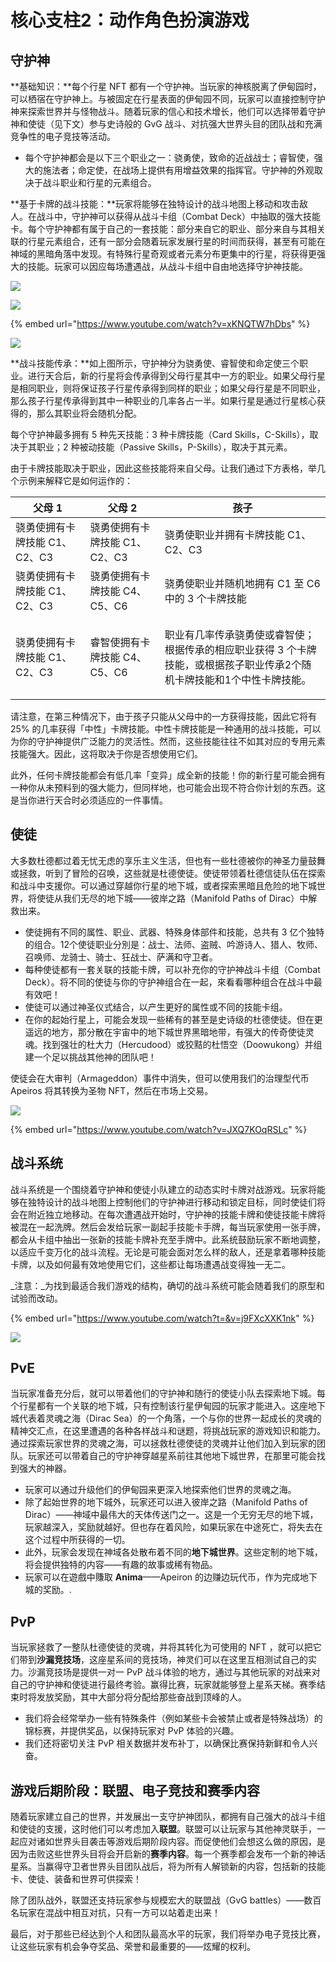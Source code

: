 # 核心支柱2：动作角色扮演游戏

## 守护神&#x20;

**基础知识：**每个行星 NFT 都有一个守护神。当玩家的神核脱离了伊甸园时，可以栖宿在守护神上。与被固定在行星表面的伊甸园不同，玩家可以直接控制守护神来探索世界并与怪物战斗。随着玩家的信心和技术增长，他们可以选择带着守护神和使徒（见下文）参与史诗般的 GvG 战斗、对抗强大世界头目的团队战和充满竞争性的电子竞技等活动。

* 每个守护神都会是以下三个职业之一：骁勇使，致命的近战战士；睿智使，强大的施法者；命定使，在战场上提供有用增益效果的指挥官。守护神的外观取决于战斗职业和行星的元素组合。

**基于卡牌的战斗技能：**玩家将能够在独特设计的战斗地图上移动和攻击敌人。在战斗中，守护神可以获得从战斗卡组（Combat Deck）中抽取的强大技能卡。每个守护神都有属于自己的一套技能：部分来自它的职业、部分来自与其相关联的行星元素组合，还有一部分会随着玩家发展行星的时间而获得，甚至有可能在神域的黑暗角落中发现。有特殊行星奇观或者元素分布更集中的行星，将获得更强大的技能。玩家可以因应每场遭遇战，从战斗卡组中自由地选择守护神技能。&#x20;

![](https://lh4.googleusercontent.com/ibZ\_r3u\_vTNQJyNFkiQodfgEqBMvzsmq8hKeErCZlY5CQTYFwv8JjmLXGKHuEnoR5yIBbqZS6XQ0enMKPJzCAr-8aEqGRdjm8Rkw-cyzB4RS3-bd-ISLQVAqZjKzruwhfnJts9ta)

![](https://lh4.googleusercontent.com/8T-3VP86KV6VE0i0MbxCf4X9sY9qyr5nCxtSKRZHQE5BEj-3wNAGOYfyQhUuFON\_HAkRvfw16J\_w9eKImXx4VlJwPUKIn1zwpL4Tx1RwPSQFDg\_bDiTsB\_pysSGvVO9NlTC28de5)

{% embed url="https://www.youtube.com/watch?v=xKNQTW7hDbs" %}

![](<../../../.gitbook/assets/avatar\_class\_sc (1).png>)

**战斗技能传承：**如上图所示，守护神分为骁勇使、睿智使和命定使三个职业。进行天合后，新的行星将会传承得到父母行星其中一方的职业。如果父母行星是相同职业，则将保证孩子行星传承得到同样的职业；如果父母行星是不同职业，那么孩子行星传承得到其中一种职业的几率各占一半。如果行星是通过行星核心获得的，那么其职业将会随机分配。

每个守护神最多拥有 5 种先天技能：3 种卡牌技能（Card Skills，C-Skills），取决于其职业；2 种被动技能（Passive Skills，P-Skills），取决于其元素。

由于卡牌技能取决于职业，因此这些技能将来自父母。让我们通过下方表格，举几个示例来解释它是如何运作的：

| 父母 1               | 父母 2               | 孩子                                                                        |
| ------------------ | ------------------ | ------------------------------------------------------------------------- |
| 骁勇使拥有卡牌技能 C1、C2、C3 | 骁勇使拥有卡牌技能 C1、C2、C3 | 骁勇使职业并拥有卡牌技能 C1、C2、C3                                                     |
| 骁勇使拥有卡牌技能 C1、C2、C3 | 骁勇使拥有卡牌技能 C4、C5、C6 | 骁勇使职业并随机地拥有 C1 至 C6 中的 3 个卡牌技能                                            |
| 骁勇使拥有卡牌技能 C1、C2、C3 | 睿智使拥有卡牌技能 C4、C5、C6 | <p>职业有几率传承骁勇使或睿智使；<br>根据传承的相应职业获得 3 个卡牌技能，或根据孩子职业传承2个随机卡牌技能和1个中性卡牌技能。</p> |

请注意，在第三种情况下，由于孩子只能从父母中的一方获得技能，因此它将有 25% 的几率获得「中性」卡牌技能。中性卡牌技能是一种通用的战斗技能，可以为你的守护神提供广泛能力的灵活性。然而，这些技能往往不如其对应的专用元素技能强大。因此，这将取决于你是否想使用它们。

此外，任何卡牌技能都会有低几率「变异」成全新的技能！你的新行星可能会拥有一种你从未预料到的强大能力，但同样地，也可能会出现不符合你计划的东西。这是当你进行天合时必须适应的一件事情。

## 使徒

大多数杜德都过着无忧无虑的享乐主义生活，但也有一些杜德被你的神圣力量鼓舞或拯救，听到了冒险的召唤，这些就是杜德使徒。使徒带领着杜德信徒队伍在探索和战斗中支援你。可以通过穿越你行星的地下城，或者探索黑暗且危险的地下城世界，将使徒从我们无尽的地下城——彼岸之路（Manifold Paths of Dirac）中解救出来。

* 使徒拥有不同的属性、职业、武器、特殊身体部件和技能，总共有 3 亿个独特的组合。12个使徒职业分別是：战士、法师、盗贼、吟游诗人、猎人、牧师、召唤师、龙骑士、骑士、狂战士、萨满和守卫者。
* 每种使徒都有一套关联的技能卡牌，可以补充你的守护神战斗卡组（Combat Deck）。将不同的使徒与你的守护神组合在一起，來看看哪种组合在战斗中最有效吧！
* 使徒可以通过神圣仪式结合，以产生更好的属性或不同的技能卡组。
* 在你的起始行星上，可能会发现一些稀有的甚至是史诗级的杜德使徒。但在更遥远的地方，那分散在宇宙中的地下城世界黑暗地带，有强大的传奇使徒灵魂。找到强壮的杜大力（Hercudood）或狡黠的杜悟空（Doowukong）并组建一个足以挑战其他神的团队吧！

使徒会在大审判（Armageddon）事件中消失，但可以使用我们的治理型代币 Apeiros 将其转换为圣物 NFT，然后在市场上交易。

![](https://lh6.googleusercontent.com/RGgRgMypZEulLM-RKR2aqs7FfqIBvCSBnV7YfUULLYCK-kToQEXuZp9tXJlzbt9l130zwWYvjyQkalHAFM\_ZPF9CndVU1NOdLxB6upPAeiIlsuaECd2kx7A\_llFCTZUypklMlz3a)

{% embed url="https://www.youtube.com/watch?v=JXQ7KOqRSLc" %}

## 战斗系统

战斗系统是一个围绕着守护神和使徒小队建立的动态实时卡牌对战游戏。玩家将能够在独特设计的战斗地图上控制他们的守护神进行移动和锁定目标，同时使徒们将会在附近独立地移动。在每次遭遇战开始时，守护神的技能卡牌和使徒技能卡牌将被混在一起洗牌。然后会发给玩家一副起手技能卡手牌，每当玩家使用一张手牌，都会从卡组中抽出一张新的技能卡牌补充至手牌中。此系统鼓励玩家不断地调整，以适应千变万化的战斗流程。无论是可能会面对怎么样的敌人，还是拿着哪种技能卡牌，以及如何最有效地使用它们，这些都让每场遭遇战变得独一无二。

_注意：_为找到最适合我们游戏的结构，确切的战斗系统可能会随着我们的原型和试验而改动。



{% embed url="https://www.youtube.com/watch?t=&v=j9FXcXXK1nk" %}

![](https://lh4.googleusercontent.com/FFfM1LocNeCg7dJ9rNvHbPj6J1Cb2MoKuRiC21cN3o6NrYo7EpsaHtzQL4\_VOpeDals2cM8GUrcNuHQS0hIkMeuH7EOkjuQwCPto4ZQ0qHdj8YaVDry3ovMgLyPAq8hH1B3HnKTaxlBe)

## **PvE**

当玩家准备充分后，就可以带着他们的守护神和随行的使徒小队去探索地下城。每个行星都有一个关联的地下城，只有控制该行星伊甸园的玩家才能进入。这座地下城代表着灵魂之海（Dirac Sea）的一个角落，一个与你的世界一起成长的灵魂的精神交汇点，在这里遭遇的各种各样战斗和谜题，将挑战玩家的游戏知识和能力。通过探索玩家世界的灵魂之海，可以拯救杜德使徒的灵魂并让他们加入到玩家的团队。玩家还可以带着自己的守护神穿越星系前往其他地下城世界，在那里可能会找到强大的神器。

* 玩家可以通过升级他们的伊甸园来更深入地探索他们世界的灵魂之海。
* 除了起始世界的地下城外，玩家还可以进入彼岸之路（Manifold Paths of Dirac）——神域中最伟大的天体传送门之一。这是一个无穷无尽的地下城，玩家越深入，奖励就越好。但也存在着风险，如果玩家在中途死亡，将失去在这个过程中所获得的一切。
* 此外，玩家会发现在神域各处散布着不同的**地下城世界**。这些定制的地下城，将会提供独特的内容——有趣的故事或稀有物品。
* 玩家可以在遊戲中賺取 **Anima**——Apeiron 的边赚边玩代币，作为完成地下城的奖励。.

## **PvP**

当玩家拯救了一整队杜德使徒的灵魂，并将其转化为可使用的 NFT ，就可以把它们带到**沙漏竞技场**，这座星系间的竞技场，神灵们可以在这里互相测试自己的实力。沙漏竞技场是提供一对一 PvP 战斗体验的地方，通过与其他玩家的对战来对自己的守护神和使徒进行最终考验。赢得比赛，玩家就能够登上星系天梯。赛季结束时将发放奖励，其中大部分将分配给那些奋战到顶峰的人。

* 我们将会经常举办一些有特殊条件（例如某些卡会被禁止或者是特殊战场）的锦标赛，并提供奖品，以保持玩家对 PvP 体验的兴趣。&#x20;
* 我们还将密切关注 PvP 相关数据并发布补丁，以确保比赛保持新鲜和令人兴奋。&#x20;

## 游戏后期阶段：联盟、电子竞技和赛季内容

随着玩家建立自己的世界，并发展出一支守护神团队，都拥有自己强大的战斗卡组和使徒的支援，这时他们可以考虑加入**联盟**。联盟可以让玩家与其他神灵联手，一起应对诸如世界头目袭击等游戏后期阶段内容。而促使他们会想这么做的原因，是因为击败这些世界头目将会开启新的**赛季内容**。每一个赛季都会发布一个新的神话星系。当赢得守卫者世界头目团队战后，将为所有人解锁新的内容，包括新的技能卡、使徒、装备和世界可供探索！

除了团队战外，联盟还支持玩家参与规模宏大的联盟战（GvG battles）——数百名玩家在混战中相互对抗，只有一方可以站着走出来！

最后，对于那些已经达到个人和团队最高水平的玩家，我们将举办电子竞技比赛，让这些玩家有机会争夺奖品、荣誉和最重要的——炫耀的权利。
